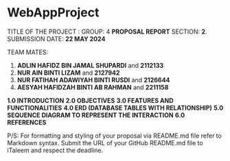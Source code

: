 # WebAppProject
TITLE OF THE PROJECT :
GROUP: 4 **PROPOSAL REPORT**
SECTION: **2**. 
SUBMISSION DATE: **22 MAY 2024**

TEAM MATES:
1. **ADLIN HAFIDZ BIN JAMAL SHUPARDI** and **2112133**
2. **NUR AIN BINTI LIZAM** and **2127942**
3. **NUR FATIHAH ADAWIYAH BINTI RUSDI** and **2126644**
4. **AESYAH HAFIDZAH BINTI AB RAHMAN** and **2211158**

**1.0 INTRODUCTION**
**2.0 OBJECTIVES**
**3.0 FEATURES AND FUNCTIONALITIES**
**4.0 ERD (DATABASE TABLES WITH RELATIONSHIP)**
**5.0 SEQUENCE DIAGRAM TO REPRESENT THE INTERACTION** 
**6.0 REFERENCES**

P/S: For formatting and styling of your proposal via README.md file refer to Markdown 
syntax. Submit the URL of your GitHub README.md file to iTaleem and respect the 
deadline.
